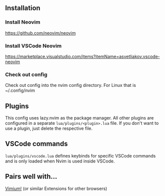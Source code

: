 ## Installation
### Install Neovim
https://github.com/neovim/neovim
### Install VSCode Neovim
https://marketplace.visualstudio.com/items?itemName=asvetliakov.vscode-neovim
### Check out config
Check out config into the nvim config directory.
For Linux that is ~/.config/nvim

## Plugins
This config uses lazy.nvim as the package manager. All other plugins are configured in a separate `lua/plugins/<plugin>.lua` file.
If you don't want to use a plugin, just delete the respective file.

## VSCode commands
`lua/plugins/vscode.lua` defines keybinds for specific VSCode commands and is only loaded when Nvim is used inside VSCode.

## Pairs well with...
[Vimium!](https://chromewebstore.google.com/detail/dbepggeogbaibhgnhhndojpepiihcmeb) (or similar Extensions for other browsers)
